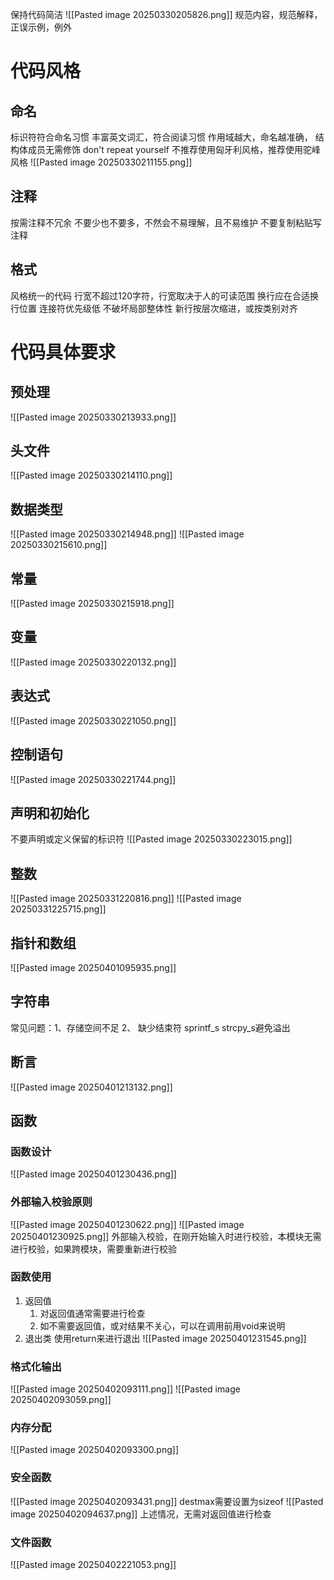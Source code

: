 保持代码简洁
![[Pasted image 20250330205826.png]]
规范内容，规范解释，正误示例，例外
# 代码风格
## 命名
标识符符合命名习惯
丰富英文词汇，符合阅读习惯
作用域越大，命名越准确，
结构体成员无需修饰 don't repeat yourself
不推荐使用匈牙利风格，推荐使用驼峰风格
		![[Pasted image 20250330211155.png]]
## 注释
按需注释不冗余
	不要少也不要多，不然会不易理解，且不易维护
不要复制粘贴写注释
## 格式
风格统一的代码
行宽不超过120字符，行宽取决于人的可读范围
换行应在合适换行位置
	连接符优先级低
	不破坏局部整体性
	新行按层次缩进，或按类别对齐

# 代码具体要求
## 预处理
![[Pasted image 20250330213933.png]]
## 头文件
![[Pasted image 20250330214110.png]]
## 数据类型
![[Pasted image 20250330214948.png]]
![[Pasted image 20250330215610.png]]
## 常量
![[Pasted image 20250330215918.png]]
## 变量
![[Pasted image 20250330220132.png]]
## 表达式
![[Pasted image 20250330221050.png]]
## 控制语句
![[Pasted image 20250330221744.png]]
## 声明和初始化
不要声明或定义保留的标识符
![[Pasted image 20250330223015.png]]
## 整数
![[Pasted image 20250331220816.png]]
![[Pasted image 20250331225715.png]]
## 指针和数组
![[Pasted image 20250401095935.png]]
## 字符串
常见问题：1、存储空间不足 2、 缺少结束符
sprintf_s strcpy_s避免溢出
## 断言
![[Pasted image 20250401213132.png]]
## 函数
### 函数设计
![[Pasted image 20250401230436.png]]
### 外部输入校验原则
![[Pasted image 20250401230622.png]]
![[Pasted image 20250401230925.png]]
外部输入校验，在刚开始输入时进行校验，本模块无需进行校验，如果跨模块，需要重新进行校验
### 函数使用
1. 返回值
	1. 对返回值通常需要进行检查
	2. 如不需要返回值，或对结果不关心，可以在调用前用void来说明
2. 退出类
	使用return来进行退出
![[Pasted image 20250401231545.png]]
### 格式化输出
![[Pasted image 20250402093111.png]]
![[Pasted image 20250402093059.png]]
### 内存分配
![[Pasted image 20250402093300.png]]
### 安全函数
![[Pasted image 20250402093431.png]]
destmax需要设置为sizeof
![[Pasted image 20250402094637.png]]
上述情况，无需对返回值进行检查
### 文件函数
![[Pasted image 20250402221053.png]]
